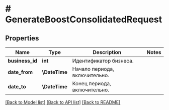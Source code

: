 # # GenerateBoostConsolidatedRequest

## Properties

Name | Type | Description | Notes
------------ | ------------- | ------------- | -------------
**business_id** | **int** | Идентификатор бизнеса. |
**date_from** | **\DateTime** | Начало периода, включительно. |
**date_to** | **\DateTime** | Конец периода, включительно. |

[[Back to Model list]](../../README.md#models) [[Back to API list]](../../README.md#endpoints) [[Back to README]](../../README.md)
